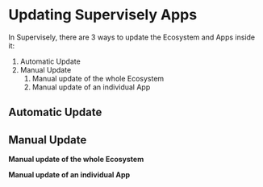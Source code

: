 # Updating Supervisely Apps

In Supervisely, there are 3 ways to update the Ecosystem and Apps inside it:

 1. Automatic Update 
 2. Manual Update
    1. Manual update of the whole Ecosystem
    2. Manual update of an individual App
    
## Automatic Update

## Manual Update
 
 **Manual update of the whole Ecosystem**

**Manual update of an individual App**
